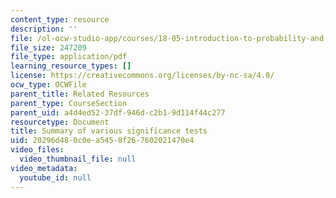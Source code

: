 ```yaml
---
content_type: resource
description: ''
file: /ol-ocw-studio-app/courses/18-05-introduction-to-probability-and-statistics-spring-2014/20296d480c0ea5458f267602021470e4_MIT18_05S14_nhst.pdf
file_size: 247209
file_type: application/pdf
learning_resource_types: []
license: https://creativecommons.org/licenses/by-nc-sa/4.0/
ocw_type: OCWFile
parent_title: Related Resources
parent_type: CourseSection
parent_uid: a4d4ed52-37df-946d-c2b1-9d114f44c277
resourcetype: Document
title: Summary of various significance tests
uid: 20296d48-0c0e-a545-8f26-7602021470e4
video_files:
  video_thumbnail_file: null
video_metadata:
  youtube_id: null
---
```

